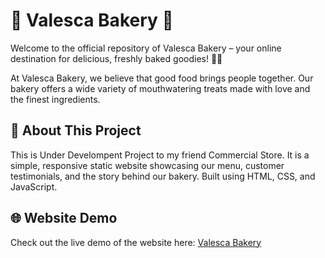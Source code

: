 # 🧁 Valesca Bakery 🍰
Welcome to the official repository of Valesca Bakery – your online destination for delicious, freshly baked goodies! 🍪🎂

At Valesca Bakery, we believe that good food brings people together. Our bakery offers a wide variety of mouthwatering treats made with love and the finest ingredients.

## 📖 About This Project

This is Under Develompent Project to my friend Commercial Store. It is a simple, responsive static website showcasing our menu, customer testimonials, and the story behind our bakery. Built using HTML, CSS, and JavaScript.

## 🌐 Website Demo

Check out the live demo of the website here:
[Valesca Bakery](https://misterzuko.github.io/ValescaBakery)
